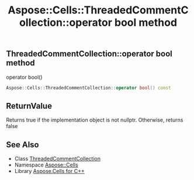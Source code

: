 ﻿---
title: Aspose::Cells::ThreadedCommentCollection::operator bool method
linktitle: operator bool
second_title: Aspose.Cells for C++ API Reference
description: 'Aspose::Cells::ThreadedCommentCollection::operator bool method. operator bool() in C++.'
type: docs
weight: 400
url: /cpp/aspose.cells/threadedcommentcollection/operator_bool/
---
## ThreadedCommentCollection::operator bool method


operator bool()

```cpp
Aspose::Cells::ThreadedCommentCollection::operator bool() const
```


## ReturnValue

Returns true if the implementation object is not nullptr. Otherwise, returns false

## See Also

* Class [ThreadedCommentCollection](../)
* Namespace [Aspose::Cells](../../)
* Library [Aspose.Cells for C++](../../../)
